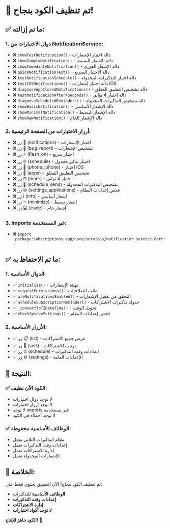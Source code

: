 # 🧹 تم تنظيف الكود بنجاح!

## ✅ **ما تم إزالته:**

### 1. **دوال الاختبارات من NotificationService:**
- ❌ `showTestNotification()` - دالة اختبار الإشعارات
- ❌ `showSimpleNotification()` - دالة الإشعار البسيط
- ❌ `showImmediateNotification()` - دالة الإشعار الفوري
- ❌ `quickNotificationTest()` - دالة الاختبار السريع
- ❌ `testNotificationSchedule()` - دالة اختبار التذكيرات المجدولة
- ❌ `testIOSNotifications()` - دالة اختبار إشعارات iOS
- ❌ `diagnoseAppClosedNotifications()` - دالة تشخيص التطبيق المغلق
- ❌ `testNotificationAfter4Seconds()` - دالة اختبار 4 ثواني
- ❌ `diagnoseScheduledReminders()` - دالة تشخيص التذكيرات المجدولة
- ❌ `showBasicNotification()` - دالة الإشعار الأساسي
- ❌ `showMinimalNotification()` - دالة الإشعار البسيط
- ❌ `showRawNotification()` - دالة الإشعار الخام

### 2. **أزرار الاختبارات من الصفحة الرئيسية:**
- ❌ زر 🔔 (notifications) - اختبار الإشعارات
- ❌ زر 🐛 (bug_report) - تشخيص الإشعارات
- ❌ زر ⚡ (flash_on) - اختبار سريع
- ❌ زر ⏰ (schedule) - اختبار تذكير مجدول
- ❌ زر 📱 (phone_iphone) - اختبار iOS
- ❌ زر 📱 (apps) - تشخيص التطبيق المغلق
- ❌ زر ⏰ (timer) - اختبار 4 ثواني
- ❌ زر 📅 (schedule_send) - تشخيص التذكيرات المجدولة
- ❌ زر ⚙️ (settings_applications) - فحص إعدادات النظام
- ❌ زر ℹ️ (info) - إشعار أساسي
- ❌ زر ➖ (minimize) - إشعار بسيط
- ❌ زر 💻 (code) - إشعار خام

### 3. **Imports غير المستخدمة:**
- ❌ `import 'package:subscriptions_app/core/services/notification_service.dart';`

## ✅ **ما تم الاحتفاظ به:**

### 1. **الدوال الأساسية:**
- ✅ `initialize()` - تهيئة الإشعارات
- ✅ `requestPermissions()` - طلب الصلاحيات
- ✅ `areNotificationsEnabled()` - التحقق من تفعيل الإشعارات
- ✅ `scheduleSubscriptionReminder()` - جدولة تذكيرات الاشتراكات
- ✅ `_convertToTZDateTime()` - تحويل الوقت
- ✅ `checkSystemSettings()` - فحص إعدادات النظام

### 2. **الأزرار الأساسية:**
- ✅ زر 📋 (list) - عرض جميع الاشتراكات
- ✅ زر 🔄 (sort) - ترتيب الاشتراكات
- ✅ زر ⏰ (schedule) - إعدادات وقت التذكيرات
- ✅ زر ⚙️ (settings) - الإعدادات العامة

## 🎯 **النتيجة:**

### ✅ **الكود الآن نظيف:**
- لا توجد دوال اختبارات
- لا توجد أزرار اختبارات
- لا توجد imports غير مستخدمة
- لا توجد أخطاء في الكود

### ✅ **الوظائف الأساسية محفوظة:**
- نظام التذكيرات الثلاثي يعمل
- إعدادات وقت التذكيرات تعمل
- إدارة الاشتراكات تعمل
- الإشعارات المجدولة تعمل

## 🚀 **الخلاصة:**

تم تنظيف الكود بنجاح! الآن التطبيق يحتوي فقط على:
- **الوظائف الأساسية** للتذكيرات
- **إعدادات وقت التذكيرات**
- **إدارة الاشتراكات**
- **لا توجد أكواد اختبارات**

**الكود جاهز للإنتاج!** 🎉
